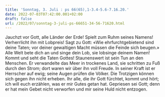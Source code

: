 ```yaml
---
title: 'Sonntag, 3. Juli : ps 66(65),1-3.4-5.6-7.16.20.'
date: 2022-07-03T07:42:00.001+02:00
draft: false
url: /2022/07/sonntag-3-juli-ps-66651-34-56-71620.html
---
```


Jauchzt vor Gott, alle Länder der Erde! Spielt zum Ruhm seines Namens! Verherrlicht ihn mit Lobpreis! Sagt zu Gott: «Wie ehrfurchtgebietend sind deine Taten; vor deiner gewaltigen Macht müssen die Feinde sich beugen.» Alle Welt bete dich an und singe dein Lob, sie lobsinge deinem Namen! Kommt und seht die Taten Gottes! Staunenswert ist sein Tun an den Menschen. Er verwandelte das Meer in trockenes Land, sie schritten zu Fuß durch den Strom; dort waren wir über ihn voll Freude. In seiner Kraft ist er Herrscher auf ewig; seine Augen prüfen die Völker. Die Trotzigen können sich gegen ihn nicht erheben. Ihr alle, die ihr Gott fürchtet, kommt und hört; ich will euch erzählen, was er mir Gutes getan hat. Gepriesen sei Gott; denn er hat mein Gebet nicht verworfen und mir seine Huld nicht entzogen.